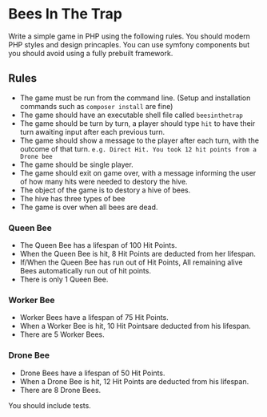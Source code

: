 # Bees In The Trap
Write a simple game in PHP using the following rules. You should modern PHP styles and design princaples. You can use symfony components but you should avoid using a fully prebuilt framework.

## Rules
- The game must be run from the command line. (Setup and installation commands such as `composer install` are fine)
- The game should have an executable shell file called `beesinthetrap`
- The game should be turn by turn, a player should type `hit` to have their turn awaiting input after each previous turn.
- The game should show a message to the player after each turn, with the outcome of that turn. `e.g. Direct Hit. You took 12 hit points from a Drone bee`
- The game should be single player.
- The game should exit on game over, with a message informing the user of how many hits were needed to destory the hive.
- The object of the game is to destory a hive of bees.
- The hive has three types of bee
- The game is over when all bees are dead.

### Queen Bee
- The Queen Bee has a lifespan of 100 Hit Points.
- When the Queen Bee is hit, 8 Hit Points are deducted from her lifespan.
- If/When the Queen Bee has run out of Hit Points, All remaining alive Bees automatically run out of hit points.
- There is only 1 Queen Bee.

### Worker Bee
- Worker Bees have a lifespan of 75 Hit Points.
- When a Worker Bee is hit, 10 Hit Pointsare deducted from his lifespan.
- There are 5 Worker Bees.

### Drone Bee
- Drone Bees have a lifespan of 50 Hit Points.
- When a Drone Bee is hit, 12 Hit Points are deducted from his lifespan.
- There are 8 Drone Bees.

You should include tests.